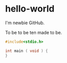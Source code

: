 # hello-world

I'm newbie GitHub.

To be to be ten made to be.

```c
#include<stdio.h>

int main ( void ) {
}
```

